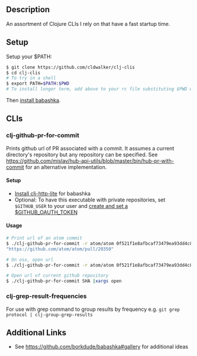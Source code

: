 ## Description

An assortment of Clojure CLIs I rely on that have a fast startup time.

## Setup

Setup your $PATH:
```sh
$ git clone https://github.com/cldwalker/clj-clis
$ cd clj-clis
# To try in a shell
$ export PATH=$PATH:$PWD
# To install longer term, add above to your rc file substituting $PWD with full path
```

Then [install babashka](https://github.com/borkdude/babashka#installation).

## CLIs

### clj-github-pr-for-commit

Prints github url of PR associated with a commit. It assumes a current directory's repository but any repository can be specified. See https://github.com/mislav/hub-api-utils/blob/master/bin/hub-pr-with-commit for an alternative implementation.

#### Setup

* [Install clj-http-lite](https://github.com/borkdude/babashka#clj-http-lite) for babashka
* Optional: To have this executable with private repositories, set `$GITHUB_USER` to your user and [create and set a $GITHUB_OAUTH_TOKEN](https://developer.github.com/apps/building-oauth-apps/authorizing-oauth-apps/#non-web-application-flow)

#### Usage

```sh
# Print url of an atom commit
$ ./clj-github-pr-for-commit -r atom/atom 0f521f1e8afbcaf73479ea93dd4c87d9187903cb
"https://github.com/atom/atom/pull/20350"

# On osx, open url
$ ./clj-github-pr-for-commit -r atom/atom 0f521f1e8afbcaf73479ea93dd4c87d9187903cb |xargs open

# Open url of current github repository
$ ./clj-github-pr-for-commit SHA |xargs open
```

### clj-grep-result-frequencies

For use with grep command to group results by frequency e.g. `git grep protocol | clj-group-grep-results`

## Additional Links

* See https://github.com/borkdude/babashka#gallery for additional ideas
